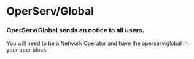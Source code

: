 # OperServ/Global
### OperServ/Global sends an notice to all users.
<p> You will need to be a Network Operator and have the operserv:global in your oper block.</p>